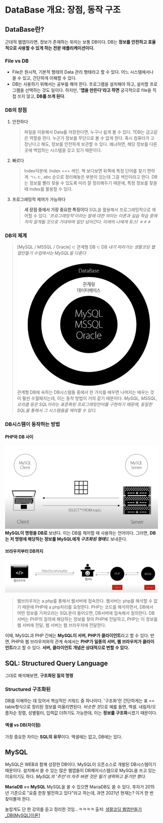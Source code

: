 # DataBase 개요: 장점, 동작 구조

## DataBase란?
근대적 웹앱이라면, 정보가 존재하는 위치는 보통 DB이다. DB는 **정보를 안전하고 효율적으로 사용할 수 있게 하는 전문 애플리케이션이다.**

### File vs DB
* File은 원시적, 기본적 형태의 Data 관리 형태라고 할 수 있다. 어느 시스템에서나 쓸 수 있고, 간단하게 이해할 수 있다.
* DB는 사용하기 위해서는 공부를 해야 한다. 프로그램을 설치해야 하고, 설치할 프로그램을 선택하는 것도 일이다.
하지만,
**'앱을 만든다'라고 하면** 궁극적으로 file을 직접 쓰지 않고, **DB를 쓰게 된다**.

### DB의 장점
1. 안전하다
    > 파일을 이용해서 Data를 저장한다면, 누구나 쉽게 볼 수 있다. ?DB는 금고같은 역할을 한다. 누군가 정보를 무단으로 볼 수 없게 한다. 혹시 컴퓨터가 고장난다고 해도, 정보를 안전하게 보관할 수 있다. 왜냐하면, 해당 정보를 다른 곳에 백업하는 시스템을 갖고 있기 때문이다.
2. 빠르다
    > Index덕분에. Index === 색인. 책 보다보면 뒤쪽에 특정 단어를 찾기 편하게 ㄱㄴㄷ, abc 순으로 정리해놓은 부분이 있는데 그걸 색인이라고 한다.
    DB는 정보를 빨리 찾을 수 있도록 미리 잘 정리해두기 때문에, 특정 정보를 찾을 때 Index를 활용할 수 있다.
3. 프로그래밍적 제어가 가능하다
    >**세 장점 중에서 가장 중요한 특징이다**
    SQL을 활용해서 프로그래밍적으로 제어할 수 있다.
    *'프로그래밍적'이라는 말에 대한 의미는 이론과 실습 학습 중에 차차 알게될 것으로 기대하며 일단 넘어간다. 미래의 나에게 토스! ㅎㅎㅎ*

### DB의 체계
> [MySQL / MSSQL / Oracle] ⊂ 관계형 DB ⊂ DB
*내가 따라가는 생활코딩 웹앱만들기 수업에서는 MySQL을 다룬다*
![DB system](./img/DBsys.PNG)
관계형 DB에 속하는 DB시스템들 중에서 한 가지를 배우면 나머지는 배우는 것이 훨씬 수월해지는데, 이는 동작 방법이 거의 같기 때문이다.
*MySQL, MSSQL, 오라클 등은 SQL이라는 표준화된 프로그래밍언어를 구현하기 때문에, 동일한 SQL을 통해서 그 시스템들을 제어할 수 있다.*


### DB시스템이 동작하는 방법
#### PHP와 DB 사이
![DB and PHP](./img/DBandPHP.PNG)
**MySQL이 명령을 DB로** 보낸다. 이는 DB를 제어할 때 사용하는 언어이다.
그러면, **DB는 저 명령에 해당하는 정보를 MySQL에게 *구조화된 형태***로 보내준다.

#### 브라우저부터 DB까지
![Browser to DB](./img/BrowserToDB_SC.PNG)
> 웹브라우저는 a.php를 통해서 웹서버에 접속한다.
> 웹서버는 php를 해석할 수 없기 때문에 PHP에 a.php처리를 요청한다.
> PHP는 코드를 해석하면서, DB에서 어떤 정보를 가져오라는 SQL문이 들어오면, DB서버에 접속해서 질의한다.
> DB서버는 PHP의 질의에 해당하는 정보를 찾아 PHP에 전달하고,
> PHP는 이 정보를 웹 서버에 전달,
> 웹 서버는 웹 브라우저에 전달한다.

이때, MySQL과 PHP 간에는 **MySQL이 서버, PHP가 클라이언트**라고 할 수 있다.
반면, PHP와 웹 브라우저와의 관계 속에서는 **PHP가 일종의 서버, 웹 브라우저가 클라이언트**라고 할 수 있다.
**서버, 클라이언트 개념은 상대적으로 변할 수 있다.**


## SQL: Structured Query Language
그대로 해석해보면, **구조화된 질의 명령**

### Structured 구조화된
DB를 이해하는 데 있어서 핵심적인 키워드 중 하나이다.
'구조화'란 간단하게는 표 == table형식으로 정리된 정보를 떠올리면된다.
*비슷한 것*으로 예를 들면, 엑셀. 내림차/오름차순 정렬, 성별필터, 입력값 더하기도 가능한데, 이는 **정보를 구조화**시켰기 때문이다.

#### 엑셀 vs DB(차이점)
가장 중요한 차이는 **SQL의 유무**이다. 엑셀에는 없고, DB에는 있다.


## MySQL
MySQL은 WEB과 함께 성장한 DB이다. MySQL이 오픈소스로 개발된 DB시스템이기 때문이다. 설치해서 쓸 수 있는 많은 웹앱들이 DB제어시스템으로 MySQL을 쓰고 있는 이유이기도 하다.
*MySQL의 '주인'이 자주 바뀐 것은 필기 생략하고 듣기만 했다.*

**MariaDB == MySQL**
MySQL을 쓸 수 있으면 MariaDB도 쓸 수 있다. 후자가 2015년 기준으로 "요즘 한창 발전하고 있다"라고 하는데, 과연 2021년 현재는? 이거 한 번 찾아볼까 한다.


놀랍게도 단 한 강의를 듣고 정리한 것임...ㅋㅋㅋㅋ
출처: [생활코딩 웹앱만들기_DB(MySQL)이론1](https://youtu.be/GKlUJkvLd6c)